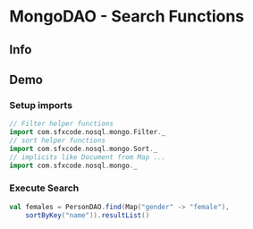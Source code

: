 # MongoDAO - Search Functions

## Info

## Demo

### Setup imports

```scala
// Filter helper functions
import com.sfxcode.nosql.mongo.Filter._
// sort helper functions
import com.sfxcode.nosql.mongo.Sort._
// implicits like Document from Map ...
import com.sfxcode.nosql.mongo._
```

### Execute Search

```scala
val females = PersonDAO.find(Map("gender" -> "female"), 
    sortByKey("name")).resultList()


```
